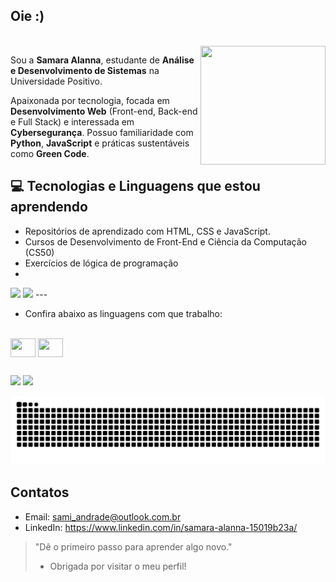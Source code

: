 ## Oie :)

<div style="display: inline_block"><br>
<img align="right" height="190" width="200" src="https://media.discordapp.net/attachments/1367385894360842343/1406090081831489566/ezgif.com-animated-gif-maker.gif?ex=68a47eaf&is=68a32d2f&hm=b41654a0e307b4dd6a1d951cf3516dfbe388257132c06daddf16fde405a94a00&=" />

Sou a **Samara Alanna**, estudante de **Análise e Desenvolvimento de Sistemas** na Universidade Positivo. 

Apaixonada por tecnologia, focada em **Desenvolvimento Web** (Front-end, Back-end e Full Stack) e interessada em **Cybersegurança**.
Possuo familiaridade com **Python**, **JavaScript** e práticas sustentáveis como **Green Code**.

</div>

## 💻 Tecnologias e Linguagens que estou aprendendo

- Repositórios de aprendizado com HTML, CSS e JavaScript.
- Cursos de Desenvolvimento de Front-End e Ciência da Computação (CS50)
- Exercícios de lógica de programação
- 
<div align="left">

  <img height="160em" src="https://github-readme-stats.vercel.app/api?username=SamaraAlanna&show_icons=true&theme=blue_navy" />
  <img height="160em" src="https://github-readme-stats.vercel.app/api/top-langs/?username=SamaraAlanna&layout=compact&theme=blue_navy" />
---

- Confira abaixo as linguagens com que trabalho:

<div style="display: inline_block"><br>
<img align="center" height="30" width="40" src="https://cdn.jsdelivr.net/gh/devicons/devicon@latest/icons/python/python-original.svg" />
<img align="center" height="30" width="40" src="https://cdn.jsdelivr.net/gh/devicons/devicon@latest/icons/javascript/javascript-original.svg" />

##

<a href="https://www.linkedin.com/in/samara-alanna-15019b23a/" target="_blank"><img src="https://img.shields.io/badge/-LinkedIn-%230077B5?style=for-the-badge&logo=linkedin&logoColor=white" target="_blank"></a> 
<a href = "mailto:sami_andrade@outlook.com.br"><img src="https://img.shields.io/badge/Microsoft_Outlook-0078D4?style=for-the-badge&logo=microsoft-outlook&logoColor=white" target="_blank"></a>

<div>
<picture>
  <source media="(prefers-color-scheme: dark)" srcset="https://raw.githubusercontent.com/SamaraAlanna/SamaraAlanna/output/github-contribution-grid-snake-dark.svg">
  <source media="(prefers-color-scheme: light)" srcset="https://raw.githubusercontent.com/SamaraAlanna/SamaraAlanna/output/github-contribution-grid-snake.svg">
  <img alt="github contribution grid snake animation" src="https://raw.githubusercontent.com/SamaraAlanna/SamaraAlanna/output/github-contribution-grid-snake.svg">
</picture>

## Contatos

- Email: sami_andrade@outlook.com.br
- LinkedIn: https://www.linkedin.com/in/samara-alanna-15019b23a/

> "Dê o primeiro passo para aprender algo novo."
> - Obrigada por visitar o meu perfil!


